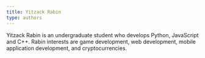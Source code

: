 ```yaml
---
title: Yitzack Rabin
type: authors
---
```

Yitzack Rabin is an undergraduate student who develops Python, JavaScript and C++. Rabin interests are game development, web development, mobile application development, and cryptocurrencies. 